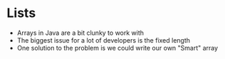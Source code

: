 # Lists

-   Arrays in Java are a bit clunky to work with
-   The biggest issue for a lot of developers is the fixed length
-   One solution to the problem is we could write our own "Smart" array
